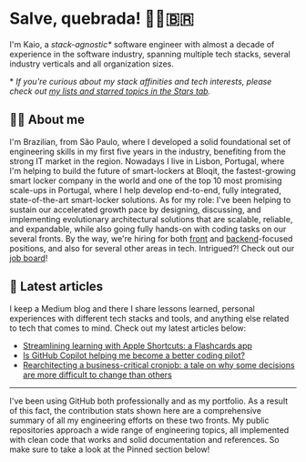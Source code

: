 # Salve, quebrada! ✊🏽🇧🇷

I'm Kaio, a _stack-agnostic\*_ software engineer with almost a decade of experience in the software industry, spanning multiple tech stacks, several industry verticals and all organization sizes.

\* _If you're curious about my stack affinities and tech interests, please check out [my lists and starred topics in the Stars tab](https://github.com/kaiosilveira?tab=stars)._

## 👋🏽 About me

I'm Brazilian, from São Paulo, where I developed a solid foundational set of engineering skills in my first five years in the industry, benefiting from the strong IT market in the region. Nowadays I live in Lisbon, Portugal, where I'm helping to build the future of smart-lockers at Bloqit, the fastest-growing smart locker company in the world and one of the top 10 most promising scale-ups in Portugal, where I help develop end-to-end, fully integrated, state-of-the-art smart-locker solutions. As for my role: I've been helping to sustain our accelerated growth pace by designing, discussing, and implementing evolutionary architectural solutions that are scalable, reliable, and expandable, while also going fully hands-on with coding tasks on our several fronts. By the way, we're hiring for both [front](https://bloqit.factorialhr.com/job_posting/software-engineer-frontend-67596) and [backend](https://bloqit.factorialhr.com/job_posting/software-engineer-backend-67370)-focused positions, and also for several other areas in tech. Intrigued?! Check out our [job board](https://bloqit.factorialhr.com/#jobs)!

## 📝 Latest articles

I keep a Medium blog and there I share lessons learned, personal experiences with different tech stacks and tools, and anything else related to tech that comes to mind. Check out my latest articles below:

- [Streamlining learning with Apple Shortcuts: a Flashcards app](https://medium.com/@kaiosilveira/streamlining-learning-with-apple-shortcuts-a-flashcards-app-186e8d8cff72)
- [Is GitHub Copilot helping me become a better coding pilot?](https://medium.com/@kaiosilveira/is-github-copilot-helping-me-become-a-better-coding-pilot-5570475e0a27)
- [Rearchitecting a business-critical cronjob: a tale on why some decisions are more difficult to change than others](https://medium.com/@kaiosilveira/rearchitecting-a-business-critical-cronjob-a-tale-on-why-some-decisions-are-more-difficult-to-7cea70db5062)

---

I've been using GitHub both professionally and as my portfolio. As a result of this fact, the contribution stats shown here are a comprehensive summary of all my engineering efforts on these two fronts. My public repositories approach a wide range of engineering topics, all implemented with clean code that works and solid documentation and references. So make sure to take a look at the Pinned section below!
